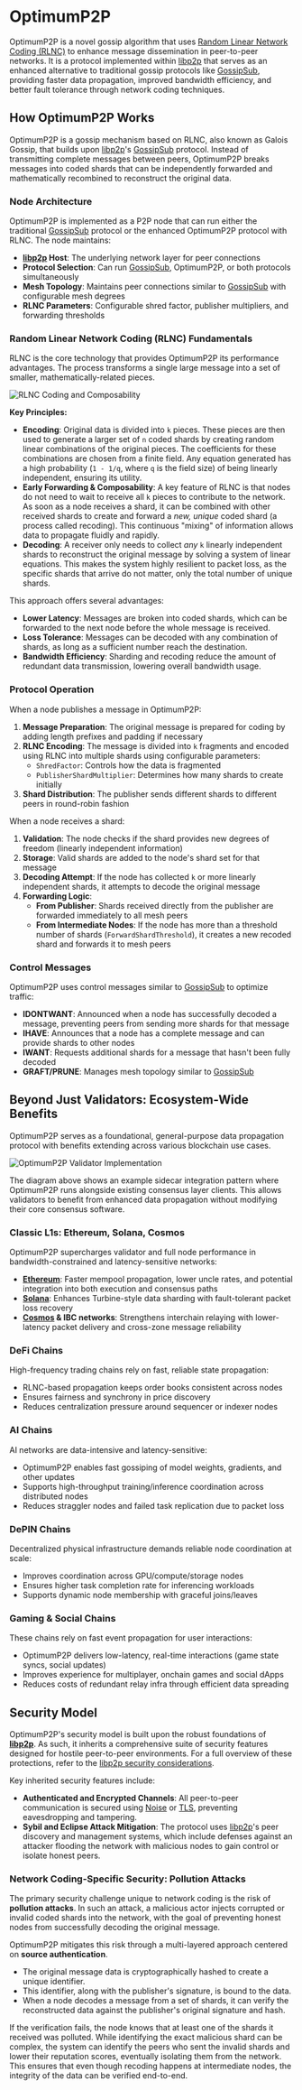 # OptimumP2P

OptimumP2P is a novel gossip algorithm that uses [Random Linear Network Coding (RLNC)](https://x.com/get_optimum/status/1891520664726802439) to enhance message dissemination in peer-to-peer networks. It is a protocol implemented within [libp2p](https://docs.libp2p.io/) that serves as an enhanced alternative to traditional gossip protocols like [GossipSub](https://github.com/libp2p/specs/tree/master/pubsub/gossipsub), providing faster data propagation, improved bandwidth efficiency, and better fault tolerance through network coding techniques.

## How OptimumP2P Works

OptimumP2P is a gossip mechanism based on RLNC, also known as Galois Gossip, that builds upon [libp2p](https://docs.libp2p.io/)'s [GossipSub](https://github.com/libp2p/specs/tree/master/pubsub/gossipsub) protocol. Instead of transmitting complete messages between peers, OptimumP2P breaks messages into coded shards that can be independently forwarded and mathematically recombined to reconstruct the original data.

### Node Architecture

OptimumP2P is implemented as a P2P node that can run either the traditional [GossipSub](https://github.com/libp2p/specs/tree/master/pubsub/gossipsub) protocol or the enhanced OptimumP2P protocol with RLNC. The node maintains:

- **[libp2p](https://docs.libp2p.io/) Host**: The underlying network layer for peer connections
- **Protocol Selection**: Can run [GossipSub](https://github.com/libp2p/specs/tree/master/pubsub/gossipsub), OptimumP2P, or both protocols simultaneously  
- **Mesh Topology**: Maintains peer connections similar to [GossipSub](https://github.com/libp2p/specs/tree/master/pubsub/gossipsub) with configurable mesh degrees
- **RLNC Parameters**: Configurable shred factor, publisher multipliers, and forwarding thresholds

### Random Linear Network Coding (RLNC) Fundamentals

RLNC is the core technology that provides OptimumP2P its performance advantages. The process transforms a single large message into a set of smaller, mathematically-related pieces.

![RLNC Coding and Composability](/static/img/rlnc.png)

**Key Principles:**

* **Encoding**: Original data is divided into `k` pieces. These pieces are then used to generate a larger set of `n` coded shards by creating random linear combinations of the original pieces. The coefficients for these combinations are chosen from a finite field. Any equation generated has a high probability (`1 - 1/q`, where `q` is the field size) of being linearly independent, ensuring its utility.
* **Early Forwarding & Composability**: A key feature of RLNC is that nodes do not need to wait to receive all `k` pieces to contribute to the network. As soon as a node receives a shard, it can be combined with other received shards to create and forward a *new, unique* coded shard (a process called recoding). This continuous "mixing" of information allows data to propagate fluidly and rapidly.
* **Decoding**: A receiver only needs to collect *any* `k` linearly independent shards to reconstruct the original message by solving a system of linear equations. This makes the system highly resilient to packet loss, as the specific shards that arrive do not matter, only the total number of unique shards.

This approach offers several advantages:

* **Lower Latency**: Messages are broken into coded shards, which can be forwarded to the next node before the whole message is received.
* **Loss Tolerance**: Messages can be decoded with any combination of shards, as long as a sufficient number reach the destination.
* **Bandwidth Efficiency**: Sharding and recoding reduce the amount of redundant data transmission, lowering overall bandwidth usage.

### Protocol Operation

When a node publishes a message in OptimumP2P:

1. **Message Preparation**: The original message is prepared for coding by adding length prefixes and padding if necessary
2. **RLNC Encoding**: The message is divided into `k` fragments and encoded using RLNC into multiple shards using configurable parameters:
   - `ShredFactor`: Controls how the data is fragmented  
   - `PublisherShardMultiplier`: Determines how many shards to create initially
3. **Shard Distribution**: The publisher sends different shards to different peers in round-robin fashion

When a node receives a shard:

1. **Validation**: The node checks if the shard provides new degrees of freedom (linearly independent information)
2. **Storage**: Valid shards are added to the node's shard set for that message  
3. **Decoding Attempt**: If the node has collected `k` or more linearly independent shards, it attempts to decode the original message
4. **Forwarding Logic**: 
   - **From Publisher**: Shards received directly from the publisher are forwarded immediately to all mesh peers
   - **From Intermediate Nodes**: If the node has more than a threshold number of shards (`ForwardShardThreshold`), it creates a new recoded shard and forwards it to mesh peers

### Control Messages

OptimumP2P uses control messages similar to [GossipSub](https://github.com/libp2p/specs/tree/master/pubsub/gossipsub) to optimize traffic:

- **IDONTWANT**: Announced when a node has successfully decoded a message, preventing peers from sending more shards for that message
- **IHAVE**: Announces that a node has a complete message and can provide shards to other nodes  
- **IWANT**: Requests additional shards for a message that hasn't been fully decoded
- **GRAFT/PRUNE**: Manages mesh topology similar to [GossipSub](https://github.com/libp2p/specs/tree/master/pubsub/gossipsub)

## Beyond Just Validators: Ecosystem-Wide Benefits

OptimumP2P serves as a foundational, general-purpose data propagation protocol with benefits extending across various blockchain use cases.

![OptimumP2P Validator Implementation](/static/img/img_2.png)

The diagram above shows an example sidecar integration pattern where OptimumP2P runs alongside existing consensus layer clients. This allows validators to benefit from enhanced data propagation without modifying their core consensus software.

### Classic L1s: Ethereum, Solana, Cosmos

OptimumP2P supercharges validator and full node performance in bandwidth-constrained and latency-sensitive networks:

- **[Ethereum](https://ethereum.org/)**: Faster mempool propagation, lower uncle rates, and potential integration into both execution and consensus paths
- **[Solana](https://solana.com/)**: Enhances Turbine-style data sharding with fault-tolerant packet loss recovery  
- **[Cosmos](https://cosmos.network/) & IBC networks**: Strengthens interchain relaying with lower-latency packet delivery and cross-zone message reliability

### DeFi Chains

High-frequency trading chains rely on fast, reliable state propagation:

- RLNC-based propagation keeps order books consistent across nodes
- Ensures fairness and synchrony in price discovery
- Reduces centralization pressure around sequencer or indexer nodes

### AI Chains

AI networks are data-intensive and latency-sensitive:

- OptimumP2P enables fast gossiping of model weights, gradients, and other updates
- Supports high-throughput training/inference coordination across distributed nodes
- Reduces straggler nodes and failed task replication due to packet loss

### DePIN Chains 

Decentralized physical infrastructure demands reliable node coordination at scale:

- Improves coordination across GPU/compute/storage nodes
- Ensures higher task completion rate for inferencing workloads
- Supports dynamic node membership with graceful joins/leaves

### Gaming & Social Chains

These chains rely on fast event propagation for user interactions:

- OptimumP2P delivers low-latency, real-time interactions (game state syncs, social updates)
- Improves experience for multiplayer, onchain games and social dApps
- Reduces costs of redundant relay infra through efficient data spreading

## Security Model

OptimumP2P's security model is built upon the robust foundations of **[libp2p](https://docs.libp2p.io/)**. As such, it inherits a comprehensive suite of security features designed for hostile peer-to-peer environments. For a full overview of these protections, refer to the [libp2p security considerations](https://docs.libp2p.io/concepts/security/security-considerations/).

Key inherited security features include:

*   **Authenticated and Encrypted Channels**: All peer-to-peer communication is secured using [Noise](https://noiseprotocol.org/) or [TLS](https://tools.ietf.org/html/rfc8446), preventing eavesdropping and tampering.
*   **Sybil and Eclipse Attack Mitigation**: The protocol uses [libp2p](https://docs.libp2p.io/)'s peer discovery and management systems, which include defenses against an attacker flooding the network with malicious nodes to gain control or isolate honest peers.

### Network Coding-Specific Security: Pollution Attacks

The primary security challenge unique to network coding is the risk of **pollution attacks**. In such an attack, a malicious actor injects corrupted or invalid coded shards into the network, with the goal of preventing honest nodes from successfully decoding the original message.

OptimumP2P mitigates this risk through a multi-layered approach centered on **source authentication**.

*   The original message data is cryptographically hashed to create a unique identifier.
*   This identifier, along with the publisher's signature, is bound to the data.
*   When a node decodes a message from a set of shards, it can verify the reconstructed data against the publisher's original signature and hash.

If the verification fails, the node knows that at least one of the shards it received was polluted. While identifying the exact malicious shard can be complex, the system can identify the peers who sent the invalid shards and lower their reputation scores, eventually isolating them from the network. This ensures that even though recoding happens at intermediate nodes, the integrity of the data can be verified end-to-end.
